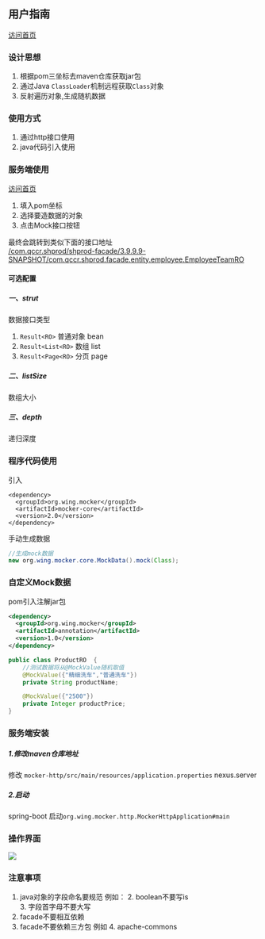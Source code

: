 ## 用户指南
<a href="/">访问首页</a>



### 设计思想
1. 根据pom三坐标去maven仓库获取jar包  
2. 通过Java `ClassLoader`机制远程获取`Class`对象  
3. 反射遍历对象,生成随机数据  

### 使用方式
1. 通过http接口使用
2. java代码引入使用

### 服务端使用
<a href="/">访问首页</a>  

1. 填入pom坐标  
2. 选择要造数据的对象
3. 点击Mock接口按钮

最终会跳转到类似下面的接口地址  
 [/com.qccr.shprod/shprod-facade/3.9.9.9-SNAPSHOT/com.qccr.shprod.facade.entity.employee.EmployeeTeamRO]()

#### 可选配置
##### 一、strut
数据接口类型

1. `Result<RO>` 普通对象  bean
2. `Result<List<RO>` 数组  list
3. `Result<Page<RO>` 分页  page


##### 二、listSize
数组大小
##### 三、depth
递归深度

### 程序代码使用
引入
```
<dependency>
  <groupId>org.wing.mocker</groupId>
  <artifactId>mocker-core</artifactId>
  <version>2.0</version>
</dependency>
```
手动生成数据
``` java
//生成mock数据
new org.wing.mocker.core.MockData().mock(Class);
```
### 自定义Mock数据
pom引入注解jar包
```xml
<dependency>
  <groupId>org.wing.mocker</groupId>
  <artifactId>annotation</artifactId>
  <version>1.0</version>
</dependency>
```

```java
public class ProductRO  {
    //测试数据将从@MockValue随机取值
    @MockValue({"精细洗车","普通洗车"})
    private String productName;

    @MockValue({"2500"})
    private Integer productPrice;
}
```
### 服务端安装
##### 1.修改maven仓库地址
修改 `mocker-http/src/main/resources/application.properties`
nexus.server
##### 2.启动
spring-boot 启动`org.wing.mocker.http.MockerHttpApplication#main`

### 操作界面

![](https://xiafei-web.oss-cn-hangzhou.aliyuncs.com/file-server/1546587344873.png)



### 注意事项
1. java对象的字段命名要规范 例如：
    2. boolean不要写is  
    3. 字段首字母不要大写
2. facade不要相互依赖
3. facade不要依赖三方包 例如
    4. apache-commons

